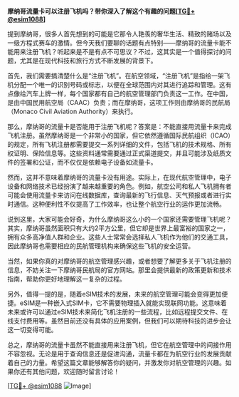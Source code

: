 **摩纳哥流量卡可以注册飞机吗？带你深入了解这个有趣的问题[[TG💪+ @esim1088](https://t.me/s/esim1088)]**

提到摩纳哥，很多人首先想到的可能是它那令人艳羡的奢华生活、精致的赌场以及一级方程式赛车的激情。但今天我们要聊的话题有点特别——摩纳哥的流量卡能不能用来注册飞机？听起来是不是有点不可思议？不过，这其实是一个值得探讨的问题，尤其是在现代科技和旅行方式不断发展的背景下。

首先，我们需要搞清楚什么是“注册飞机”。在航空领域，“注册飞机”是指给一架飞机分配一个唯一的识别号码或标志，以便在全球范围内对其进行追踪和管理。这有点像给汽车上牌一样，每个国家都有自己的航空管理部门负责这一工作。在中国，是由中国民用航空局（CAAC）负责；而在摩纳哥，这项工作则由摩纳哥的民航局（Monaco Civil Aviation Authority）来执行。

那么，摩纳哥的流量卡是否能用于注册飞机呢？答案是：不能直接用流量卡来完成飞机注册。虽然摩纳哥是一个非常小的国家，但它依然遵循国际民航组织（ICAO）的规定，所有飞机注册都需要提交一系列详细的文件，包括飞机的技术规格、所有权证明、保险信息等。这些资料通常需要通过正式渠道提交，并且可能涉及纸质文件的签署和公证，而不仅仅是依赖电子设备如流量卡。

然而，这并不意味着摩纳哥的流量卡没有用途。实际上，在现代航空管理中，电子设备和网络技术已经扮演了越来越重要的角色。例如，航空公司和私人飞机拥有者可能会使用流量卡来访问在线数据库，查询最新的飞行信息、天气预报或者进行实时通信。这种便利性不仅提高了工作效率，也让整个航空行业的运作更加流畅。

说到这里，大家可能会好奇，为什么摩纳哥这么小的一个国家还需要管理飞机呢？其实，摩纳哥虽然面积只有大约2平方公里，但它却是世界上最富裕的国家之一，拥有众多高净值人群和企业。这些人士常常会选择私人飞机作为他们的交通工具，因此摩纳哥也需要相应的民航管理机构来确保这些飞机的安全运营。

当然，如果你真的对摩纳哥的航空管理感兴趣，或者想要了解更多关于飞机注册的信息，不妨关注一下摩纳哥民航局的官方网站。那里会提供最新的政策更新和技术指南，帮助你更好地理解这一复杂的过程。

另外，值得一提的是，随着eSIM技术的发展，未来的航空管理可能会变得更加便捷。eSIM是一种嵌入式SIM卡，它不需要物理插入就能实现联网功能。这意味着未来或许可以通过eSIM技术来简化飞机注册的一些流程，比如远程提交文件、在线支付费用等。虽然目前还没有具体的应用案例，但我们可以期待科技的进步会让这一切变得可能。

总之，摩纳哥的流量卡虽然不能直接用来注册飞机，但它在航空管理中的间接作用不容忽视。无论是用于查询信息还是促进沟通，流量卡都在为航空行业的发展贡献着自己的力量。希望这篇文章能够解答你的疑问，并激发你对航空管理的兴趣。如果你还有其他问题，欢迎随时留言讨论！

[[TG💪+ @esim1088](https://t.me/s/esim1088) ![Image](https://i.postimg.cc/4NQfJmqS/Snipaste-2025-05-13-00-14-12.png)]